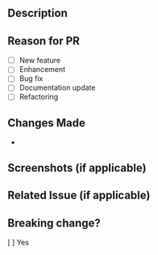 ## Description
<!-- Provide a brief description of the changes in this PR as well as a reason for this update -->

## Reason for PR
- [ ] New feature
- [ ] Enhancement
- [ ] Bug fix
- [ ] Documentation update
- [ ] Refactoring

## Changes Made
<!-- List the main changes -->
-

## Screenshots (if applicable)
<!-- Add screenshots to help explain your changes -->

## Related Issue (if applicable)
<!-- Use keywords to auto-close: Closes #123, Fixes #456, Resolves #789 -->
<!-- Or just reference: Related to #123, See #456 -->

## Breaking change?
[ ] Yes